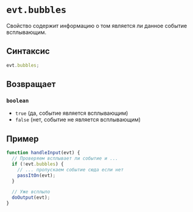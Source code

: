 # `evt.bubbles`

Свойство содержит информацию о том является ли данное событие всплывающим.

## Синтаксис

```js
evt.bubbles;
```

## Возвращает

### `boolean`

- `true` (да, событие является всплывающим)
- `false` (нет, событие не является всплывающим)

## Пример

```js
function handleInput(evt) {
  // Проверяем всплывает ли событие и ...
  if (!evt.bubbles) {
    // ... пропускаем событие сюда если нет
    passItOn(evt);
  }

  // Уже всплыло
  doOutput(evt);
}
```
